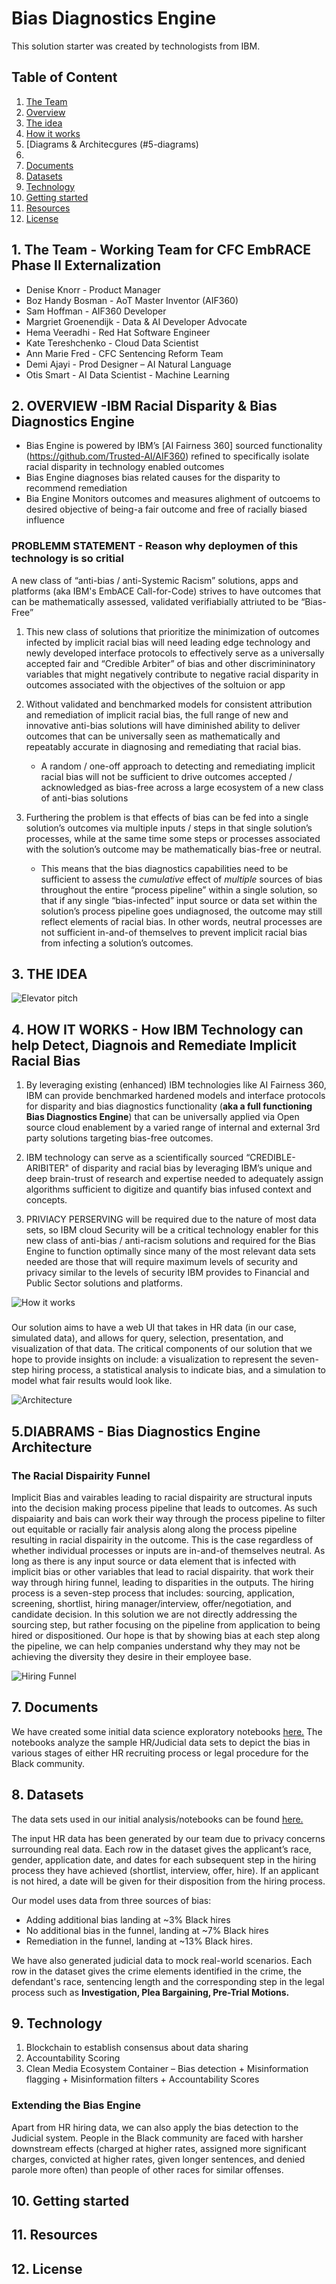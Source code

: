# Bias Diagnostics Engine 

This solution starter was created by technologists from IBM.

## Table of Content

1. [The Team](#1-the-team)
2. [Overview](#2-overview)
3. [The idea](#3-the-idea)
4. [How it works](#4-how-it-works)
5. [Diagrams & Architecgures (#5-diagrams)
6. 
7. [Documents](#7-documents)
8. [Datasets](#8-datasets)
9. [Technology](#9-technology)
10. [Getting started](#10-getting-started)
11. [Resources](#11-resources)
12. [License](#12-license)

## 1. The Team - Working Team for CFC EmbRACE Phase II Externalization 

* Denise Knorr - Product Manager
* Boz Handy Bosman - AoT Master Inventor (AIF360)
* Sam Hoffman - AIF360 Developer
* Margriet Groenendijk - Data & AI Developer Advocate   
* Hema Veeradhi - Red Hat Software Engineer    
* Kate Tereshchenko - Cloud Data Scientist 
* Ann Marie Fred - CFC Sentencing Reform Team 
* Demi Ajayi - Prod Designer – AI Natural Language 
* Otis Smart - AI Data Scientist - Machine Learning 

## 2. OVERVIEW -IBM Racial Disparity & Bias Diagnostics Engine

* Bias Engine is powered by IBM’s [AI Fairness 360] sourced functionality (https://github.com/Trusted-AI/AIF360) refined to specifically isolate racial disparity in technology enabled outcomes
* Bias Engine diagnoses bias related causes for the disparity to recommend remediation
* Bia Engine Monitors outcomes and measures alighment of outcoems to desired objective of being-a fair outcome and free of racially biased influence 

### PROBLEMM STATEMENT - Reason why deploymen of this technology is so critial 

A new class of “anti-bias / anti-Systemic Racism” solutions, apps and platforms (aka IBM's EmbACE Call-for-Code) strives to have outcomes that can be mathematically assessed, validated verifiabially attriuted to be “Bias-Free” 

1. This new class of solutions that prioritize the minimization of outcomes infected by implicit racial bias will need leading edge technology and newly developed interface protocols to effectively serve as a universally accepted fair and “Credible Arbiter” of bias and other discrimininatory variables that might negatively contribute to negative racial disparity in outcomes associated with the objectives of the soltuion or app 

2. Without validated and benchmarked models for consistent attribution and remediation of implicit racial bias, the full range of new and innovative anti-bias solutions will have diminished ability to deliver outcomes that can be universally seen as mathematically and repeatably accurate in diagnosing and remediating that racial bias. 
    *	A random / one-off approach to detecting and remediating implicit racial bias will not be sufficient to drive outcomes accepted / acknowledged as bias-free across a large ecosystem of a new class of anti-bias solutions 

3.	Furthering the problem is that effects of bias can be fed into a single solution’s outcomes via multiple inputs / steps in that single solution’s processes, while at the same time some steps or processes associated with the solution’s outcome may be mathematically bias-free or neutral.  
    *	This means that the bias diagnostics capabilities need to be sufficient to assess the *cumulative* effect of *multiple* sources of bias throughout the entire “process pipeline” within a single solution, so that if any single “bias-infected” input source or data set within the solution’s process pipeline goes undiagnosed, the outcome may still reflect elements of racial bias. In other words, neutral processes are not sufficient in-and-of themselves to prevent implicit racial bias from infecting a solution’s outcomes. 

## 3. THE IDEA

![Elevator pitch](https://github.com/MargrietGroenendijk/bias-detection-engine/blob/master/figures/Bias%20Engine%20-%20How%20it%20Works%20Sep%201.png)

## 4. HOW IT WORKS - How IBM Technology can help Detect, Diagnois and Remediate Implicit Racial Bias 

1. By leveraging existing (enhanced) IBM technologies like AI Fairness 360, IBM can provide benchmarked hardened models and interface protocols for disparity and bias diagnostics functionality (**aka a full functioning Bias Diagnostics Engine**) that can be universally applied via Open source cloud enablement by a varied range of internal and external 3rd party solutions targeting bias-free outcomes.

2. IBM technology can serve as a scientifically sourced “CREDIBLE-ARIBITER" of disparity and racial bias by leveraging IBM’s unique and deep brain-trust of research and expertise needed to adequately assign algorithms sufficient to digitize and quantify bias infused context and concepts. 

3. PRIVIACY PERSERVING will be required due to the nature of most data sets, so IBM cloud Security will be a critical technology enabler for this new class of anti-bias / anti-racism solutions and required for the Bias Engine to function optimally since many of the most relevant data sets needed are those that will require maximum levels of security and privacy similar to the levels of security IBM provides to Financial and Public Sector solutions and platforms. 

![How it works](https://github.com/MargrietGroenendijk/bias-detection-engine/blob/master/figures/Screen%20Shot%202020-09-01%20at%2012.45.58%20PM.png)

###
Our solution aims to have a web UI that takes in HR data (in our case, simulated data), and allows for query, selection, presentation, and visualization of that data. The critical components of our solution that we hope to provide insights on include: a visualization to represent the seven-step hiring process, a statistical analysis to indicate bias, and a simulation to model what fair results would look like. 

![Architecture](https://user-images.githubusercontent.com/7343099/90186448-2c7d8080-dd86-11ea-9fe2-e5e12a181888.png)

## 5.DIABRAMS -  Bias Diagnostics Engine Architecture

### The Racial Dispairity Funnel 
Implicit Bias and vairables leading to racial dispairity are structural inputs into the decision making process pipeline that leads to outcomes. As such dispaiarity and bais can work their way through the process pipeline to filter out equitable or racially fair analysis along along the process pipeline resulting in racial dispairity in the outcome.  This is the case regardless of whether individual processes or inputs are in-and-of themselves neutral.  As long as there is any input source or data element that is infected with implicit bias or other variables that lead to racial dispairity.  that work their way through hiring funnel, leading to disparities in the outputs. The hiring process is a seven-step process that includes: sourcing, application, screening, shortlist, hiring manager/interview, offer/negotiation, and candidate decision. In this solution we are not directly addressing the sourcing step, but rather focusing on the pipeline from application to being hired or dispositioned. Our hope is that by showing bias at each step along the pipeline, we can help companies understand why they may not be achieving the diversity they desire in their employee base.  

![Hiring Funnel](https://github.com/MargrietGroenendijk/bias-detection-engine/blob/master/figures/Funnel%20-%20Bias%20Filtering%20processes%20-%20Sep%201.png)

## 7. Documents

We have created some initial data science exploratory notebooks [here.](https://github.com/embrace-call-for-code/bias-detection-engine/tree/master/notebooks)
The notebooks analyze the sample HR/Judicial data sets to depict the bias in various stages of either HR recruiting process or legal procedure for the Black community.

## 8. Datasets

The data sets used in our initial analysis/notebooks can be found [here.](https://github.com/embrace-call-for-code/bias-detection-engine/tree/master/data)

The input HR data has been generated by our team due to privacy concerns surrounding real data. Each row in the dataset gives the applicant’s race, gender, application date, and dates for each subsequent step in the hiring process they have achieved (shortlist, interview, offer, hire). If an applicant is not hired, a date will be given for their disposition from the hiring process.  

Our model uses data from three sources of bias: 

* Adding additional bias landing at ~3% Black hires 
* No additional bias in the funnel, landing at ~7% Black hires 
* Remediation in the funnel, landing at ~13% Black hires.

We have also generated judicial data to mock real-world scenarios. Each row in the dataset gives the crime elements identified in the crime, the defendant's race, sentencing length and the corresponding step in the legal process such as **Investigation, Plea Bargaining, Pre-Trial Motions.**

## 9. Technology

1. Blockchain to establish consensus about data sharing
2. Accountability Scoring
3. Clean Media Ecosystem Container – Bias detection + Misinformation flagging + Misinformation filters + Accountability Scores

### Extending the Bias Engine

Apart from HR hiring data, we can also apply the bias detection to the Judicial system. People in the Black community are faced with harsher downstream effects (charged at higher rates, assigned more significant charges, convicted at higher rates, given longer sentences, and denied parole more often) than people of other races for similar offenses. 

## 10. Getting started

## 11. Resources

## 12. License



















